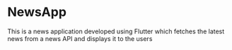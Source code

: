 # NewsApp
This is a news application developed using Flutter which fetches the latest news from a news API and displays it to the users




